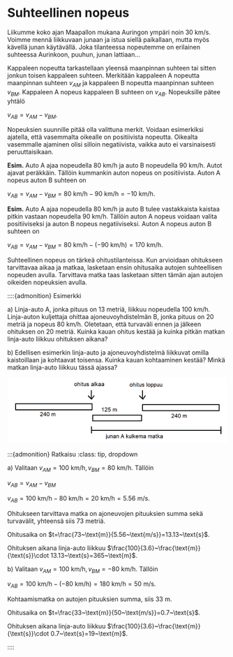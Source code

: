 # Suhteellinen nopeus 

Liikumme koko ajan Maapallon mukana Auringon ympäri noin 30 km/s. Voimme mennä liikkuvaan junaan ja istua siellä paikallaan, mutta myös kävellä junan käytävällä. Joka tilanteessa nopeutemme on erilainen suhteessa Aurinkoon, puuhun, junan lattiaan...

Kappaleen nopeutta tarkastellaan yleensä maanpinnan suhteen tai sitten jonkun toisen kappaleen suhteen. Merkitään kappaleen A nopeutta maanpinnan suhteen $v_{AM}$ ja kappaleen B nopeutta maanpinnan suhteen $v_{BM}$. Kappaleen A nopeus kappaleen B suhteen on $v_{AB}$. Nopeuksille pätee yhtälö

$v_{AB}=v_{AM}-v_{BM}$.

Nopeuksien suunnille pitää olla valittuna merkit. Voidaan esimerkiksi ajatella, että vasemmalta oikealle on positiivista nopeutta. Oikealta vasemmalle ajaminen olisi silloin negatiivista, vaikka auto ei varsinaisesti peruuttaisikaan. 

**Esim.** Auto A ajaa nopeudella 80 km/h ja auto B nopeudella 90 km/h. Autot ajavat peräkkäin. Tällöin kummankin auton nopeus on positiivista. Auton A nopeus auton B suhteen on

$v_{AB}=v_{AM}-v_{BM}=80~\text{km/h}-90~\text{km/h}=-10~\text{km/h}$.

**Esim.** Auto A ajaa nopeudella 80 km/h ja auto B tulee vastakkaista kaistaa pitkin vastaan nopeudella 90 km/h. Tällöin auton A nopeus voidaan valita positiiviseksi ja auton B nopeus negatiiviseksi. Auton A nopeus auton B suhteen on 

$v_{AB}=v_{AM}-v_{BM}=80~\text{km/h}-(-90~\text{km/h})=170~\text{km/h}$.

Suhteellinen nopeus on tärkeä ohitustilanteissa. Kun arvioidaan ohitukseen tarvittavaa aikaa ja matkaa, lasketaan ensin ohitusaika autojen suhteellisen nopeuden avulla. Tarvittava matka taas lasketaan sitten tämän ajan autojen oikeiden nopeuksien avulla.

::::{admonition} Esimerkki

a) Linja-auto A, jonka pituus on 13 metriä, liikkuu nopeudella 100 km/h. Linja-auton kuljettaja ohittaa ajoneuvoyhdistelmän B, jonka pituus on 20 metriä ja nopeus 80 km/h. Oletetaan, että turvaväli ennen ja jälkeen ohituksen on 20 metriä. Kuinka kauan ohitus kestää ja kuinka pitkän matkan linja-auto liikkuu ohituksen aikana? 

b) Edellisen esimerkin linja-auto ja ajoneuvoyhdistelmä liikkuvat omilla kaistoillaan ja kohtaavat toisensa. Kuinka kauan kohtaaminen kestää? Minkä matkan linja-auto liikkuu tässä ajassa?

![Suhteellinen nopeus, esimerkki](suhteellinen_junat.png "Suhteellinen nopeus, esimerkki")

:::{admonition} Ratkaisu
:class: tip, dropdown

a) Valitaan $v_{AM}=100~\text{km/h}, v_{BM}=80~\text{km/h}$. Tällöin 

$v_{AB}=v_{AM}-v_{BM}$

$v_{AB}=100~\text{km/h}-80~\text{km/h}=20~\text{km/h}=5.56~\text{m/s}$.  

Ohitukseen tarvittava matka on ajoneuvojen pituuksien summa sekä turvavälit, yhteensä siis 73 metriä.

Ohitusaika on $t=\frac{73~\text{m}}{5.56~\text{m/s}}=13.13~\text{s}$.

Ohituksen aikana linja-auto liikkuu $\frac{100}{3.6}~\frac{\text{m}}{\text{s}}\cdot 13.13~\text{s}=365~\text{m}$.

b) Valitaan $v_{AM}=100~\text{km/h}, v_{BM}=-80~\text{km/h}$. Tällöin 

$v_{AB}=100~\text{km/h}-(-80~\text{km/h})=180~\text{km/h}=50~\text{m/s}$.

Kohtaamismatka on autojen pituuksien summa, siis 33 m.

Ohitusaika on $t=\frac{33~\text{m}}{50~\text{m/s}}=0.7~\text{s}$.

Ohituksen aikana linja-auto liikkuu $\frac{100}{3.6}~\frac{\text{m}}{\text{s}}\cdot 0.7~\text{s}=19~\text{m}$.

::::